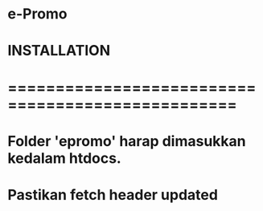 # e-Promo

# INSTALLATION
# ==================================================
# Folder 'epromo' harap dimasukkan kedalam htdocs. 
# Pastikan fetch header updated